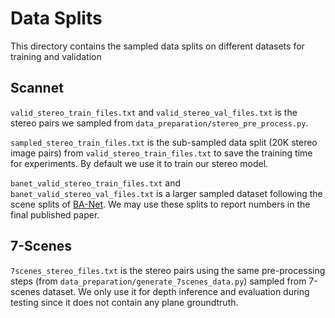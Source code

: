 # Data Splits

This directory contains the sampled data splits on different datasets for training and validation

## Scannet

`valid_stereo_train_files.txt` and `valid_stereo_val_files.txt` is the stereo pairs we sampled from `data_preparation/stereo_pre_process.py`.

`sampled_stereo_train_files.txt` is the sub-sampled data split (20K stereo image pairs) from `valid_stereo_train_files.txt` to save the training time for experiments. By default we use it to train our stereo model.

`banet_valid_stereo_train_files.txt` and `banet_valid_stereo_val_files.txt` is a larger sampled dataset following the scene splits of [BA-Net](https://openreview.net/pdf?id=B1gabhRcYX). We may use these splits to report numbers in the final published paper.

## 7-Scenes

`7scenes_stereo_files.txt` is the stereo pairs using the same pre-processing steps (from `data_preparation/generate_7scenes_data.py`) sampled from 7-scenes dataset. We only use it for depth inference and evaluation during testing since it does not contain any plane groundtruth.
